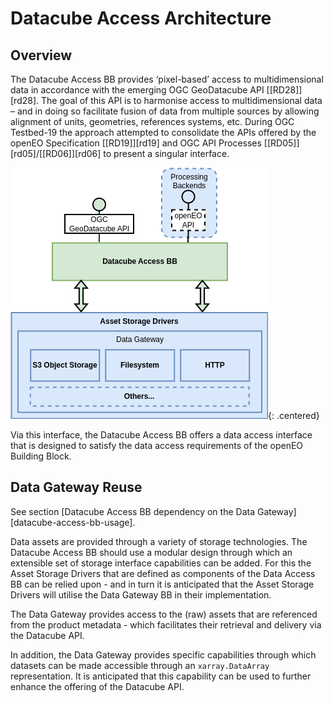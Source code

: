 # Datacube Access Architecture

## Overview

The Datacube Access BB provides ‘pixel-based’ access to multidimensional data in accordance with the emerging OGC GeoDatacube API [[RD28]][rd28]. The goal of this API is to harmonise access to multidimensional data – and in doing so facilitate fusion of data from multiple sources by allowing alignment of units, geometries, references systems, etc. During OGC Testbed-19 the approach attempted to consolidate the APIs offered by the openEO Specification [[RD19]][rd19] and OGC API Processes [[RD05]][rd05]/[[RD06]][rd06] to present a singular interface.

![Datacube Access](diagrams/datacube-access.drawio.png){: .centered}

Via this interface, the Datacube Access BB offers a data access interface that is designed to satisfy the data access requirements of the openEO Building Block.

## Data Gateway Reuse

See section [Datacube Access BB dependency on the Data Gateway][datacube-access-bb-usage].

Data assets are provided through a variety of storage technologies. The Datacube Access BB should use a modular design through which an extensible set of storage interface capabilities can be added. For this the Asset Storage Drivers that are defined as components of the Data Access BB can be relied upon - and in turn it is anticipated that the Asset Storage Drivers will utilise the Data Gateway BB in their implementation.

The Data Gateway provides access to the (raw) assets that are referenced from the product metadata - which facilitates their retrieval and delivery via the Datacube API.

In addition, the Data Gateway provides specific capabilities through which datasets can be made accessible through an `xarray.DataArray` representation. It is anticipated that this capability can be used to further enhance the offering of the Datacube API.
